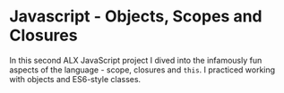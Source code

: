 # Javascript - Objects, Scopes and Closures

In this second ALX JavaScript project I dived into the infamously fun
aspects of the language - scope, closures and `this`. I practiced working with
objects and ES6-style classes.
